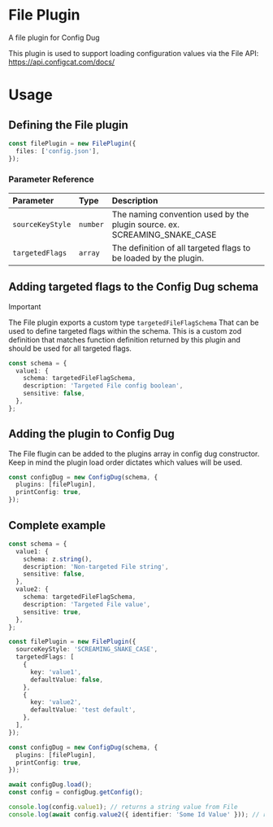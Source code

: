 # File Plugin

A file plugin for Config Dug

This plugin is used to support loading configuration values via the File API: https://api.configcat.com/docs/

# Usage

## Defining the File plugin

```ts
const filePlugin = new FilePlugin({
  files: ['config.json'],
});
```

### Parameter Reference

| Parameter        | Type     | Description                                                               |
| :--------------- | :------- | :------------------------------------------------------------------------ |
| `sourceKeyStyle` | `number` | The naming convention used by the plugin source. ex. SCREAMING_SNAKE_CASE |
| `targetedFlags`  | `array`  | The definition of all targeted flags to be loaded by the plugin.          |

## Adding targeted flags to the Config Dug schema

> [!IMPORTANT]
> The File plugin exports a custom type `targetedFileFlagSchema` That can be used to define targeted flags within the schema. This is a custom zod definition that matches function definition returned by this plugin and should be used for all targeted flags.

```ts
const schema = {
  value1: {
    schema: targetedFileFlagSchema,
    description: 'Targeted File config boolean',
    sensitive: false,
  },
};
```

## Adding the plugin to Config Dug

The File flugin can be added to the plugins array in config dug constructor. Keep in mind the plugin load order dictates which values will be used.

```ts
const configDug = new ConfigDug(schema, {
  plugins: [filePlugin],
  printConfig: true,
});
```

## Complete example

```ts
const schema = {
  value1: {
    schema: z.string(),
    description: 'Non-targeted File string',
    sensitive: false,
  },
  value2: {
    schema: targetedFileFlagSchema,
    description: 'Targeted File value',
    sensitive: true,
  },
};

const filePlugin = new FilePlugin({
  sourceKeyStyle: 'SCREAMING_SNAKE_CASE',
  targetedFlags: [
    {
      key: 'value1',
      defaultValue: false,
    },
    {
      key: 'value2',
      defaultValue: 'test default',
    },
  ],
});

const configDug = new ConfigDug(schema, {
  plugins: [filePlugin],
  printConfig: true,
});

await configDug.load();
const config = configDug.getConfig();

console.log(config.value1); // returns a string value from File
console.log(await config.value2({ identifier: 'Some Id Value' })); // returns the targeted flag response
```
